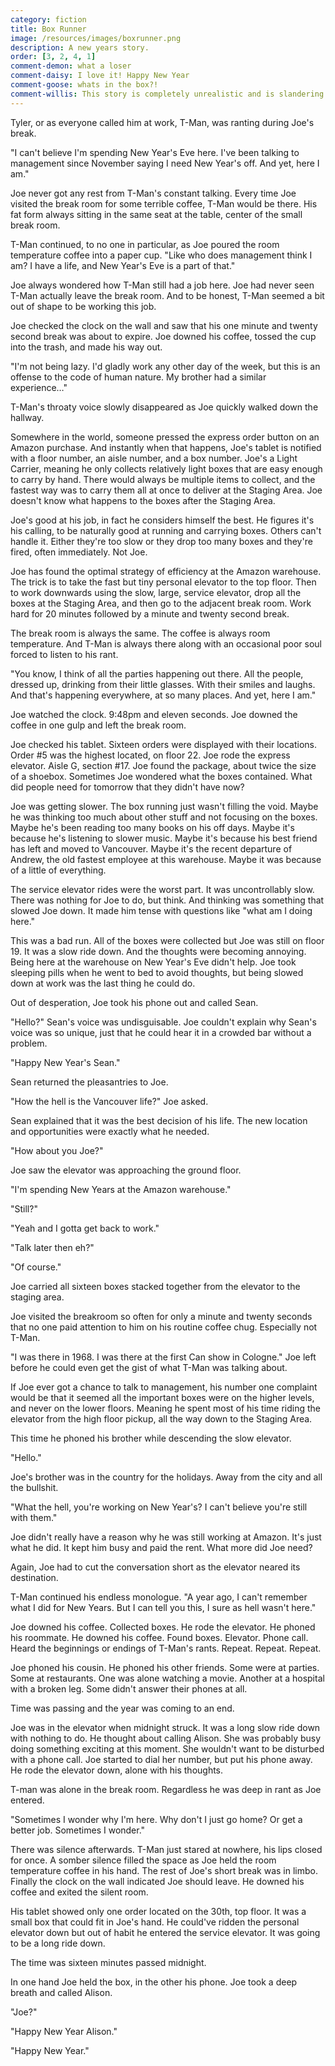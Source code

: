 ```yaml
---
category: fiction
title: Box Runner
image: /resources/images/boxrunner.png
description: A new years story.
order: [3, 2, 4, 1]
comment-demon: what a loser
comment-daisy: I love it! Happy New Year
comment-goose: whats in the box?!
comment-willis: This story is completely unrealistic and is slandering Amazon for treating their employees unfairly.
---
```


Tyler, or as everyone called him at work, T-Man, was ranting during Joe&#39;s break.

&quot;I can&#39;t believe I&#39;m spending New Year&#39;s Eve here. I&#39;ve been talking to management since November saying I need New Year&#39;s off. And yet, here I am.&quot;

Joe never got any rest from T-Man&#39;s constant talking. Every time Joe visited the break room for some terrible coffee, T-Man would be there. His fat form always sitting in the same seat at the table, center of the small break room.

T-Man continued, to no one in particular, as Joe poured the room temperature coffee into a paper cup. &quot;Like who does management think I am? I have a life, and New Year&#39;s Eve is a part of that.&quot;

Joe always wondered how T-Man still had a job here. Joe had never seen T-Man actually leave the break room. And to be honest, T-Man seemed a bit out of shape to be working this job.

Joe checked the clock on the wall and saw that his one minute and twenty second break was about to expire. Joe downed his coffee, tossed the cup into the trash, and made his way out.

&quot;I&#39;m not being lazy. I&#39;d gladly work any other day of the week, but this is an offense to the code of human nature. My brother had a similar experience…&quot;

T-Man&#39;s throaty voice slowly disappeared as Joe quickly walked down the hallway.

Somewhere in the world, someone pressed the express order button on an Amazon purchase. And instantly when that happens, Joe&#39;s tablet is notified with a floor number, an aisle number, and a box number. Joe&#39;s a Light Carrier, meaning he only collects relatively light boxes that are easy enough to carry by hand. There would always be multiple items to collect, and the fastest way was to carry them all at once to deliver at the Staging Area. Joe doesn&#39;t know what happens to the boxes after the Staging Area.

Joe&#39;s good at his job, in fact he considers himself the best. He figures it&#39;s his calling, to be naturally good at running and carrying boxes. Others can&#39;t handle it. Either they&#39;re too slow or they drop too many boxes and they&#39;re fired, often immediately. Not Joe.

Joe has found the optimal strategy of efficiency at the Amazon warehouse. The trick is to take the fast but tiny personal elevator to the top floor. Then to work downwards using the slow, large, service elevator, drop all the boxes at the Staging Area, and then go to the adjacent break room. Work hard for 20 minutes followed by a minute and twenty second break.

The break room is always the same. The coffee is always room temperature. And T-Man is always there along with an occasional poor soul forced to listen to his rant.

&quot;You know, I think of all the parties happening out there. All the people, dressed up, drinking from their little glasses. With their smiles and laughs. And that&#39;s happening everywhere, at so many places. And yet, here I am.&quot;

Joe watched the clock. 9:48pm and eleven seconds. Joe downed the coffee in one gulp and left the break room.

Joe checked his tablet. Sixteen orders were displayed with their locations. Order #5 was the highest located, on floor 22. Joe rode the express elevator. Aisle G, section #17. Joe found the package, about twice the size of a shoebox. Sometimes Joe wondered what the boxes contained. What did people need for tomorrow that they didn&#39;t have now?

Joe was getting slower. The box running just wasn&#39;t filling the void. Maybe he was thinking too much about other stuff and not focusing on the boxes. Maybe he&#39;s been reading too many books on his off days. Maybe it&#39;s because he&#39;s listening to slower music. Maybe it&#39;s because his best friend has left and moved to Vancouver. Maybe it&#39;s the recent departure of Andrew, the old fastest employee at this warehouse. Maybe it was because of a little of everything.

The service elevator rides were the worst part. It was uncontrollably slow. There was nothing for Joe to do, but think. And thinking was something that slowed Joe down. It made him tense with questions like &quot;what am I doing here.&quot;

This was a bad run. All of the boxes were collected but Joe was still on floor 19. It was a slow ride down. And the thoughts were becoming annoying. Being here at the warehouse on New Year&#39;s Eve didn&#39;t help. Joe took sleeping pills when he went to bed to avoid thoughts, but being slowed down at work was the last thing he could do.

Out of desperation, Joe took his phone out and called Sean.

&quot;Hello?&quot; Sean&#39;s voice was undisguisable. Joe couldn&#39;t explain why Sean&#39;s voice was so unique, just that he could hear it in a crowded bar without a problem.

&quot;Happy New Year&#39;s Sean.&quot;

Sean returned the pleasantries to Joe.

&quot;How the hell is the Vancouver life?&quot; Joe asked.

Sean explained that it was the best decision of his life. The new location and opportunities were exactly what he needed.

&quot;How about you Joe?&quot;

Joe saw the elevator was approaching the ground floor.

&quot;I&#39;m spending New Years at the Amazon warehouse.&quot;

&quot;Still?&quot;

&quot;Yeah and I gotta get back to work.&quot;

&quot;Talk later then eh?&quot;

&quot;Of course.&quot;

Joe carried all sixteen boxes stacked together from the elevator to the staging area.

Joe visited the breakroom so often for only a minute and twenty seconds that no one paid attention to him on his routine coffee chug. Especially not T-Man.

&quot;I was there in 1968. I was there at the first Can show in Cologne.&quot; Joe left before he could even get the gist of what T-Man was talking about.

If Joe ever got a chance to talk to management, his number one complaint would be that it seemed all the important boxes were on the higher levels, and never on the lower floors. Meaning he spent most of his time riding the elevator from the high floor pickup, all the way down to the Staging Area.

This time he phoned his brother while descending the slow elevator.

&quot;Hello.&quot;

Joe&#39;s brother was in the country for the holidays. Away from the city and all the bullshit.

&quot;What the hell, you&#39;re working on New Year&#39;s? I can&#39;t believe you&#39;re still with them.&quot;

Joe didn&#39;t really have a reason why he was still working at Amazon. It&#39;s just what he did. It kept him busy and paid the rent. What more did Joe need?

Again, Joe had to cut the conversation short as the elevator neared its destination.

T-Man continued his endless monologue. &quot;A year ago, I can&#39;t remember what I did for New Years. But I can tell you this, I sure as hell wasn&#39;t here.&quot;

Joe downed his coffee. Collected boxes. He rode the elevator. He phoned his roommate. He downed his coffee. Found boxes. Elevator. Phone call. Heard the beginnings or endings of T-Man&#39;s rants. Repeat. Repeat. Repeat.

Joe phoned his cousin. He phoned his other friends. Some were at parties. Some at restaurants. One was alone watching a movie. Another at a hospital with a broken leg. Some didn&#39;t answer their phones at all.

Time was passing and the year was coming to an end.

Joe was in the elevator when midnight struck. It was a long slow ride down with nothing to do. He thought about calling Alison. She was probably busy doing something exciting at this moment. She wouldn&#39;t want to be disturbed with a phone call. Joe started to dial her number, but put his phone away. He rode the elevator down, alone with his thoughts.

T-man was alone in the break room. Regardless he was deep in rant as Joe entered.

&quot;Sometimes I wonder why I&#39;m here. Why don&#39;t I just go home? Or get a better job. Sometimes I wonder.&quot;

There was silence afterwards. T-Man just stared at nowhere, his lips closed for once. A somber silence filled the space as Joe held the room temperature coffee in his hand. The rest of Joe&#39;s short break was in limbo. Finally the clock on the wall indicated Joe should leave. He downed his coffee and exited the silent room.

His tablet showed only one order located on the 30th, top floor. It was a small box that could fit in Joe&#39;s hand. He could&#39;ve ridden the personal elevator down but out of habit he entered the service elevator. It was going to be a long ride down.

The time was sixteen minutes passed midnight.

In one hand Joe held the box, in the other his phone. Joe took a deep breath and called Alison.

&quot;Joe?&quot;

&quot;Happy New Year Alison.&quot;

&quot;Happy New Year.&quot;
